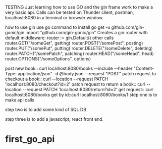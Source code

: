 TESTING
Just learning how to use GO and the gin frame work to make a very basic api.
Calls can be tested on Thunder client, postman, localhost:8080 in a terminal or browser window.

how to use gin
use go command to install
go get -u github.com/gin-gonic/gin
import "github.com/gin-gonic/gin"
Creates a gin router with default middleware:
router := gin.Default()
other calls
router.GET("/someGet", getting)
router.POST("/somePost", posting)
router.PUT("/somePut", putting)
router.DELETE("/someDelete", deleting)
router.PATCH("/somePatch", patching)
router.HEAD("/someHead", head)
router.OPTIONS("/someOptions", options)

post new book:: curl localhost:8080/books --include --header "Content-Type: application/json" -d @body.json --request "POST"
patch request to checkout a book:: curl --location --request PATCH 'localhost:8080/checkout?id=2'
patch request to return a book:: curl --location --request PATCH 'localhost:8080/return?id=2'
get request:: curl localhost:8080/books
get by id::curl localhost:8080/books/1
step one is to make api calls

step two is to add some kind of SQL DB

step three is to add a javascript, react front end.

# first_go_api

